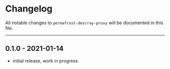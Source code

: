 # Changelog

All notable changes to `permafrost-dev/ray-proxy` will be documented in this file.

---

## 0.1.0 - 2021-01-14

- initial release, work in progress

